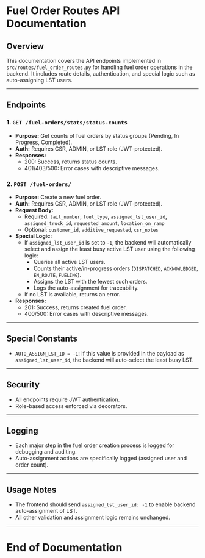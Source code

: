 # Fuel Order Routes API Documentation

## Overview
This documentation covers the API endpoints implemented in `src/routes/fuel_order_routes.py` for handling fuel order operations in the backend. It includes route details, authentication, and special logic such as auto-assigning LST users.

---

## Endpoints

### 1. `GET /fuel-orders/stats/status-counts`
- **Purpose:** Get counts of fuel orders by status groups (Pending, In Progress, Completed).
- **Auth:** Requires CSR, ADMIN, or LST role (JWT-protected).
- **Responses:**
  - 200: Success, returns status counts.
  - 401/403/500: Error cases with descriptive messages.

### 2. `POST /fuel-orders/`
- **Purpose:** Create a new fuel order.
- **Auth:** Requires CSR, ADMIN, or LST role (JWT-protected).
- **Request Body:**
  - Required: `tail_number`, `fuel_type`, `assigned_lst_user_id`, `assigned_truck_id`, `requested_amount`, `location_on_ramp`
  - Optional: `customer_id`, `additive_requested`, `csr_notes`
- **Special Logic:**
  - If `assigned_lst_user_id` is set to `-1`, the backend will automatically select and assign the least busy active LST user using the following logic:
    - Queries all active LST users.
    - Counts their active/in-progress orders (`DISPATCHED`, `ACKNOWLEDGED`, `EN_ROUTE`, `FUELING`).
    - Assigns the LST with the fewest such orders.
    - Logs the auto-assignment for traceability.
  - If no LST is available, returns an error.
- **Responses:**
  - 201: Success, returns created fuel order.
  - 400/500: Error cases with descriptive messages.

---

## Special Constants
- `AUTO_ASSIGN_LST_ID = -1`: If this value is provided in the payload as `assigned_lst_user_id`, the backend will auto-select the least busy LST.

---

## Security
- All endpoints require JWT authentication.
- Role-based access enforced via decorators.

---

## Logging
- Each major step in the fuel order creation process is logged for debugging and auditing.
- Auto-assignment actions are specifically logged (assigned user and order count).

---

## Usage Notes
- The frontend should send `assigned_lst_user_id: -1` to enable backend auto-assignment of LST.
- All other validation and assignment logic remains unchanged.

---

# End of Documentation
